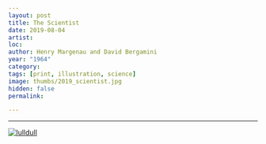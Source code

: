 ```yaml
---
layout: post
title: The Scientist
date: 2019-08-04
artist: 
loc: 
author: Henry Margenau and David Bergamini
year: "1964"
category: 
tags: [print, illustration, science]
image: thumbs/2019_scientist.jpg
hidden: false
permalink:

---
```




---


<div class="post_image">
	<a href="{{ site.baseurl }}/images/posts/2019_scientist/001.jpg" target="_blank">
	<img src="{{ site.baseurl }}/images/posts/2019_scientist/001.jpg" alt="lulldull"></a>
</div>


